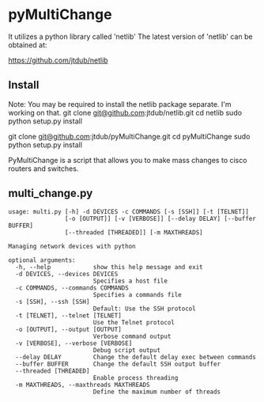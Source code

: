 pyMultiChange
=============

It utilizes a python library called 'netlib' The latest version of 'netlib' can be obtained at:

https://github.com/jtdub/netlib

## Install

Note: You may be required to install the netlib package separate. I'm working on that.
git clone git@github.com:jtdub/netlib.git
cd netlib
sudo python setup.py install

git clone git@github.com:jtdub/pyMultiChange.git
cd pyMultiChange
sudo python setup.py install

PyMultiChange is a script that allows you to make mass changes to cisco routers and switches.

## multi_change.py

```
usage: multi.py [-h] -d DEVICES -c COMMANDS [-s [SSH]] [-t [TELNET]]
                [-o [OUTPUT]] [-v [VERBOSE]] [--delay DELAY] [--buffer BUFFER]
                [--threaded [THREADED]] [-m MAXTHREADS]

Managing network devices with python

optional arguments:
  -h, --help            show this help message and exit
  -d DEVICES, --devices DEVICES
                        Specifies a host file
  -c COMMANDS, --commands COMMANDS
                        Specifies a commands file
  -s [SSH], --ssh [SSH]
                        Default: Use the SSH protocol
  -t [TELNET], --telnet [TELNET]
                        Use the Telnet protocol
  -o [OUTPUT], --output [OUTPUT]
                        Verbose command output
  -v [VERBOSE], --verbose [VERBOSE]
                        Debug script output
  --delay DELAY         Change the default delay exec between commands
  --buffer BUFFER       Change the default SSH output buffer
  --threaded [THREADED]
                        Enable process threading
  -m MAXTHREADS, --maxthreads MAXTHREADS
                        Define the maximum number of threads
```
